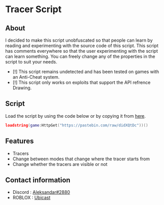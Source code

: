 # Tracer Script

## About

I decided to make this script unobfuscated so that people can learn by reading and experimenting with the source code of this script. This script has comments everywhere so that the user experimenting with the script can learn something. You can freely change any of the properties in the script to suit your needs.

- [!] This script remains undetected and has been tested on games with an Anti-Cheat system.
- [!] This script only works on exploits that support the API refrence Drawing.

## Script

Load the script by using the code below or by copying it from [here](https://github.com/UbicastDev/ROBLOX-Tracer-Script/blob/main/Tracers%20(UPDATED)).
```lua
loadstring(game:HttpGet("https://pastebin.com/raw/didXQtDc"))()
```

## Features

- Tracers
- Change between modes that change where the tracer starts from
- Change whether the tracers are visible or not

## Contact information

- Discord : [Aleksandar#2880](https://discord.com/users/611111398818316309)
- ROBLOX : [Ubicast](https://www.roblox.com/users/330279990/profile)
